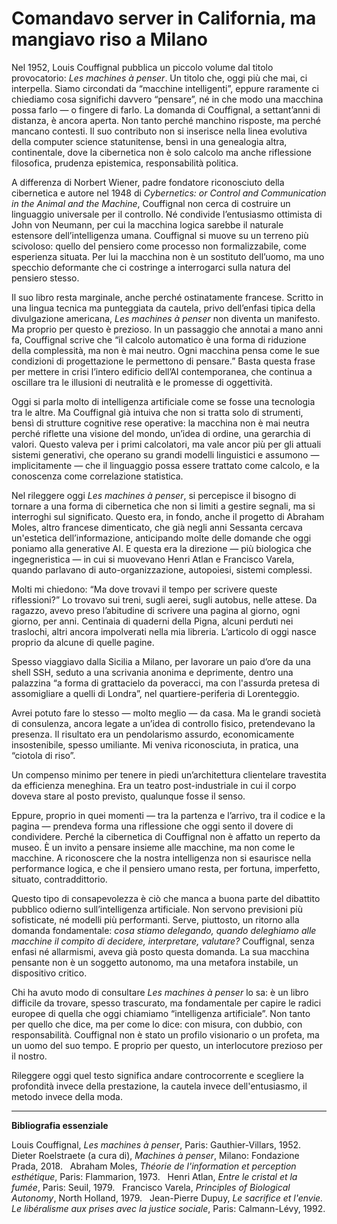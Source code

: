 # Comandavo server in California, ma mangiavo riso a Milano

Nel 1952, Louis Couffignal pubblica un piccolo volume dal titolo provocatorio: *Les machines à penser*. Un titolo che, oggi più che mai, ci interpella. Siamo circondati da “macchine intelligenti”, eppure raramente ci chiediamo cosa significhi davvero “pensare”, né in che modo una macchina possa farlo — o fingere di farlo. La domanda di Couffignal, a settant’anni di distanza, è ancora aperta. Non tanto perché manchino risposte, ma perché mancano contesti. Il suo contributo non si inserisce nella linea evolutiva della computer science statunitense, bensì in una genealogia altra, continentale, dove la cibernetica non è solo calcolo ma anche riflessione filosofica, prudenza epistemica, responsabilità politica.

A differenza di Norbert Wiener, padre fondatore riconosciuto della cibernetica e autore nel 1948 di *Cybernetics: or Control and Communication in the Animal and the Machine*, Couffignal non cerca di costruire un linguaggio universale per il controllo. Né condivide l’entusiasmo ottimista di John von Neumann, per cui la macchina logica sarebbe il naturale estensore dell’intelligenza umana. Couffignal si muove su un terreno più scivoloso: quello del pensiero come processo non formalizzabile, come esperienza situata. Per lui la macchina non è un sostituto dell’uomo, ma uno specchio deformante che ci costringe a interrogarci sulla natura del pensiero stesso.

Il suo libro resta marginale, anche perché ostinatamente francese. Scritto in una lingua tecnica ma punteggiata da cautela, privo dell’enfasi tipica della divulgazione americana, *Les machines à penser* non diventa un manifesto. Ma proprio per questo è prezioso. In un passaggio che annotai a mano anni fa, Couffignal scrive che “il calcolo automatico è una forma di riduzione della complessità, ma non è mai neutro. Ogni macchina pensa come le sue condizioni di progettazione le permettono di pensare.” Basta questa frase per mettere in crisi l’intero edificio dell’AI contemporanea, che continua a oscillare tra le illusioni di neutralità e le promesse di oggettività.

Oggi si parla molto di intelligenza artificiale come se fosse una tecnologia tra le altre. Ma Couffignal già intuiva che non si tratta solo di strumenti, bensì di strutture cognitive rese operative: la macchina non è mai neutra perché riflette una visione del mondo, un’idea di ordine, una gerarchia di valori. Questo valeva per i primi calcolatori, ma vale ancor più per gli attuali sistemi generativi, che operano su grandi modelli linguistici e assumono — implicitamente — che il linguaggio possa essere trattato come calcolo, e la conoscenza come correlazione statistica.

Nel rileggere oggi *Les machines à penser*, si percepisce il bisogno di tornare a una forma di cibernetica che non si limiti a gestire segnali, ma si interroghi sul significato. Questo era, in fondo, anche il progetto di Abraham Moles, altro francese dimenticato, che già negli anni Sessanta cercava un'estetica dell’informazione, anticipando molte delle domande che oggi poniamo alla generative AI. E questa era la direzione — più biologica che ingegneristica — in cui si muovevano Henri Atlan e Francisco Varela, quando parlavano di auto-organizzazione, autopoiesi, sistemi complessi.

Molti mi chiedono: “Ma dove trovavi il tempo per scrivere queste riflessioni?” Lo trovavo sui treni, sugli aerei, sugli autobus, nelle attese. Da ragazzo, avevo preso l’abitudine di scrivere una pagina al giorno, ogni giorno, per anni. Centinaia di quaderni della Pigna, alcuni perduti nei traslochi, altri ancora impolverati nella mia libreria. L’articolo di oggi nasce proprio da alcune di quelle pagine.

Spesso viaggiavo dalla Sicilia a Milano, per lavorare un paio d’ore da una shell SSH, seduto a una scrivania anonima e deprimente, dentro una palazzina “a forma di grattacielo da poveracci, ma con l'assurda pretesa di assomigliare a quelli di Londra”, nel quartiere-periferia di Lorenteggio. 

Avrei potuto fare lo stesso — molto meglio — da casa. Ma le grandi società di consulenza, ancora legate a un’idea di controllo fisico, pretendevano la presenza. Il risultato era un pendolarismo assurdo, economicamente insostenibile, spesso umiliante. Mi veniva riconosciuta, in pratica, una “ciotola di riso”. 

Un compenso minimo per tenere in piedi un’architettura clientelare travestita da efficienza meneghina. Era un teatro post-industriale in cui il corpo doveva stare al posto previsto, qualunque fosse il senso.

Eppure, proprio in quei momenti — tra la partenza e l’arrivo, tra il codice e la pagina — prendeva forma una riflessione che oggi sento il dovere di condividere. Perché la cibernetica di Couffignal non è affatto un reperto da museo. È un invito a pensare insieme alle macchine, ma non come le macchine. A riconoscere che la nostra intelligenza non si esaurisce nella performance logica, e che il pensiero umano resta, per fortuna, imperfetto, situato, contraddittorio.

Questo tipo di consapevolezza è ciò che manca a buona parte del dibattito pubblico odierno sull’intelligenza artificiale. Non servono previsioni più sofisticate, né modelli più performanti. Serve, piuttosto, un ritorno alla domanda fondamentale: *cosa stiamo delegando, quando deleghiamo alle macchine il compito di decidere, interpretare, valutare?* Couffignal, senza enfasi né allarmismi, aveva già posto questa domanda. La sua macchina pensante non è un soggetto autonomo, ma una metafora instabile, un dispositivo critico.

Chi ha avuto modo di consultare *Les machines à penser* lo sa: è un libro difficile da trovare, spesso trascurato, ma fondamentale per capire le radici europee di quella che oggi chiamiamo “intelligenza artificiale”. Non tanto per quello che dice, ma per come lo dice: con misura, con dubbio, con responsabilità. Couffignal non è stato un profilo visionario o un profeta, ma un uomo del suo tempo. E proprio per questo, un interlocutore prezioso per il nostro.

Rileggere oggi quel testo significa andare controcorrente e scegliere la profondità invece della prestazione, la cautela invece dell'entusiasmo, il metodo invece della moda. 

---

**Bibliografia essenziale**

Louis Couffignal, *Les machines à penser*, Paris: Gauthier-Villars, 1952.  
Dieter Roelstraete (a cura di), *Machines à penser*, Milano: Fondazione Prada, 2018.  
Abraham Moles, *Théorie de l'information et perception esthétique*, Paris: Flammarion, 1973.  
Henri Atlan, *Entre le cristal et la fumée*, Paris: Seuil, 1979.  
Francisco Varela, *Principles of Biological Autonomy*, North Holland, 1979.  
Jean-Pierre Dupuy, *Le sacrifice et l'envie. Le libéralisme aux prises avec la justice sociale*, Paris: Calmann-Lévy, 1992.
